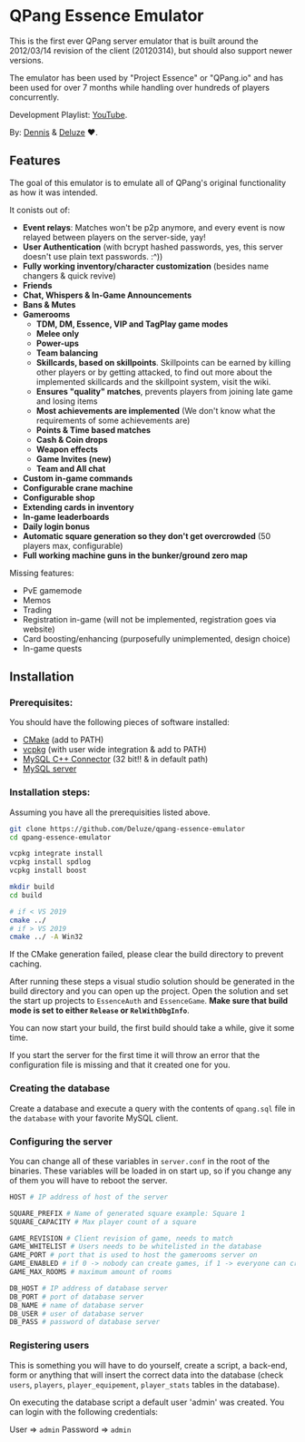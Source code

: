 # QPang Essence Emulator

This is the first ever QPang server emulator that is built around the 2012/03/14 revision of the client (20120314), but should also support newer versions.

The emulator has been used by "Project Essence" or "QPang.io" and has been used for over 7 months while handling over hundreds of players concurrently.

Development Playlist: [YouTube](https://youtube.com/playlist?list=PLNhErl4In3cgppX-SUUWOJv7uhttRPQe9).

By: [Dennis](https://github.com/kuroppoi) & [Deluze](https://github.com/Deluze) ♥.

## Features

The goal of this emulator is to emulate all of QPang's original functionality as how it was intended.

It conists out of:

- **Event relays**: Matches won't be p2p anymore, and every event is now relayed between players on the server-side, yay!
- **User Authentication** (with bcrypt hashed passwords, yes, this server doesn't use plain text passwords. :^))
- **Fully working inventory/character customization** (besides name changers & quick revive)
- **Friends**
- **Chat, Whispers & In-Game Announcements**
- **Bans & Mutes**
- **Gamerooms**
  - **TDM, DM, Essence, VIP and TagPlay game modes**
  - **Melee only**
  - **Power-ups**
  - **Team balancing**
  - **Skillcards, based on skillpoints**. Skillpoints can be earned by killing other players or by getting attacked, to find out more about the implemented skillcards and the skillpoint system, visit the wiki.
  - **Ensures "quality" matches**, prevents players from joining late game and losing items
  - **Most achievements are implemented** (We don't know what the requirements of some achievements are)
  - **Points & Time based matches**
  - **Cash & Coin drops**
  - **Weapon effects**
  - **Game Invites (new)**
  - **Team and All chat**
- **Custom in-game commands**
- **Configurable crane machine**
- **Configurable shop**
- **Extending cards in inventory**
- **In-game leaderboards**
- **Daily login bonus**
- **Automatic square generation so they don't get overcrowded** (50 players max, configurable)
- **Full working machine guns in the bunker/ground zero map**

Missing features:

- PvE gamemode
- Memos
- Trading
- Registration in-game (will not be implemented, registration goes via website)
- Card boosting/enhancing (purposefully unimplemented, design choice)
- In-game quests

## Installation

### Prerequisites:
You should have the following pieces of software installed:

- [CMake](https://cmake.org/download/) (add to PATH)
- [vcpkg](https://github.com/microsoft/vcpkg) (with user wide integration & add to PATH)
- [MySQL C++ Connector](https://dev.mysql.com/doc/connector-cpp/8.0/en/connector-cpp-installation-binary.html#connector-cpp-installation-binary-windows) (32 bit!! & in default path)
- [MySQL server](https://dev.mysql.com/downloads/mysql/)

### Installation steps:
Assuming you have all the prerequisities listed above.

```bash
git clone https://github.com/Deluze/qpang-essence-emulator
cd qpang-essence-emulator

vcpkg integrate install
vcpkg install spdlog
vcpkg install boost

mkdir build
cd build

# if < VS 2019
cmake ../
# if > VS 2019
cmake ../ -A Win32
```

If the CMake generation failed, please clear the build directory to prevent caching.

After running these steps a visual studio solution should be generated in the build directory and you can open up the project. Open the solution and set the start up projects to `EssenceAuth` and `EssenceGame`. **Make sure that build mode is set to either `Release` or `RelWithDbgInfo`**.

You can now start your build, the first build should take a while, give it some time. 

If you start the server for the first time it will throw an error that the configuration file is missing and that it created one for you.

### Creating the database
Create a database and execute a query with the contents of `qpang.sql` file in the `database` with your favorite MySQL client.

### Configuring the server

You can change all of these variables in `server.conf` in the root of the binaries. These variables will be loaded in on start up, so if you change any of them you will have to reboot the server.

```bash
HOST # IP address of host of the server

SQUARE_PREFIX # Name of generated square example: Square 1
SQUARE_CAPACITY # Max player count of a square

GAME_REVISION # Client revision of game, needs to match
GAME_WHITELIST # Users needs to be whitelisted in the database
GAME_PORT # port that is used to host the gamerooms server on
GAME_ENABLED # if 0 -> nobody can create games, if 1 -> everyone can create games
GAME_MAX_ROOMS # maximum amount of rooms

DB_HOST # IP address of database server
DB_PORT # port of database server
DB_NAME # name of database server
DB_USER # user of database server
DB_PASS # password of database server
```

### Registering users
This is something you will have to do yourself, create a script, a back-end, form or anything that will insert the correct data into the database (check `users`, `players`, `player_equipement`, `player_stats` tables in the database).

On executing the database script a default user 'admin' was created. You can login with the following credentials: 

User => `admin` Password => `admin`
